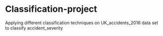 # Classification-project
Applying different classification techniques on UK_accidents_2016 data set to classify accident_severity 
